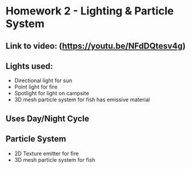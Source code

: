 # Homework 2 - Lighting & Particle System
## Link to video: (https://youtu.be/NFdDQtesv4g)
## Lights used:
 - Directional light for sun
 - Point light for fire
 - Spotlight for light on campsite
 - 3D mesh particle system for fish has emissive material 
## Uses Day/Night Cycle
## Particle System
 - 2D Texture emitter for fire
 - 3D mesh particle system for fish
